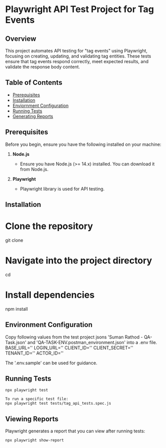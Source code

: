 # Playwright API Test Project for Tag Events

## Overview
This project automates API testing for "tag events" using Playwright, focusing on creating, updating, and validating tag entities. These tests ensure that tag events respond correctly, meet expected results, and validate the response body content.

## Table of Contents
- [Prerequisites](#prerequisites)
- [Installation](#installation)
- [Enviornment Configuration](#environment-configuration)
- [Running Tests](#running-tests)
- [Generating Reports](#generating-reports)

## Prerequisites
Before you begin, ensure you have the following installed on your machine:

1. **Node.js**
   - Ensure you have Node.js (>= 14.x) installed. You can download it from Node.js.

2. **Playwright**
   - Playwright library is used for API testing.


## Installation
# Clone the repository
git clone <repository-url>

# Navigate into the project directory
cd <project-directory>

# Install dependencies
npm install


## Environment Configuration
Copy following values from the test project jsons 'Suman Rathod - QA-Task.json' and 'QA-TASK-ENV.postman_environment.json' into a .env file.
BASE_URL='<replace with URL>'
LOGIN_URL='<replace with URL>'
CLIENT_ID='<replace with client id>'
CLIENT_SECRET='<replace with client secret>'
TENANT_ID='<replace with tenant id>'
ACTOR_ID='<replace with actor id>'

The '.env.sample' can be used for guidance.

## Running Tests
    npx playwright test

    To run a specific test file:
    npx playwright test tests/tag_api_tests.spec.js

## Viewing Reports
Playwright generates a report that you can view after running tests:

    npx playwright show-report

